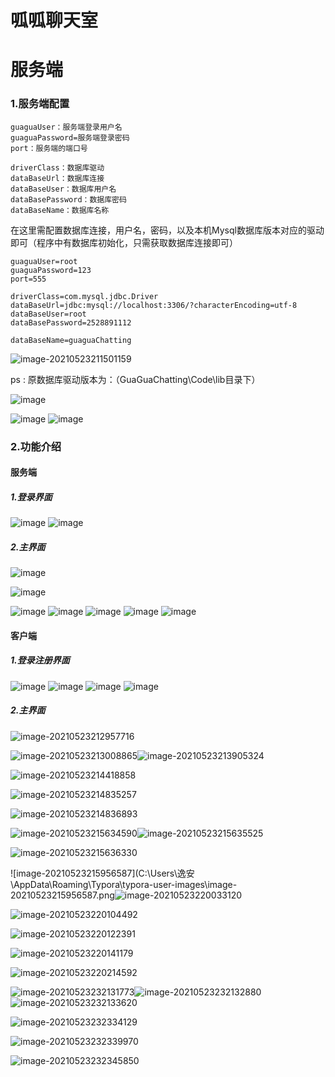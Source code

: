 



# 呱呱聊天室









# 服务端

### 1.服务端配置

```
guaguaUser：服务端登录用户名
guaguaPassword=服务端登录密码
port：服务端的端口号

driverClass：数据库驱动
dataBaseUrl：数据库连接
dataBaseUser：数据库用户名
dataBasePassword：数据库密码
dataBaseName：数据库名称
```

在这里需配置数据库连接，用户名，密码，以及本机Mysql数据库版本对应的驱动即可（程序中有数据库初始化，只需获取数据库连接即可）

```
guaguaUser=root
guaguaPassword=123
port=555

driverClass=com.mysql.jdbc.Driver
dataBaseUrl=jdbc:mysql://localhost:3306/?characterEncoding=utf-8
dataBaseUser=root
dataBasePassword=2528891112

dataBaseName=guaguaChatting
```

![image-20210523211501159](https://user-images.githubusercontent.com/79641956/119358046-cf323a80-bcda-11eb-8f80-f42c12a9d1e4.png)

ps : 原数据库驱动版本为：（GuaGuaChatting\Code\lib目录下）

![image](https://user-images.githubusercontent.com/79641956/119358199-fd177f00-bcda-11eb-878d-540d03b899fc.png)

![image](https://user-images.githubusercontent.com/79641956/119358258-07d21400-bcdb-11eb-9835-73ab81390485.png)
![image](https://user-images.githubusercontent.com/79641956/119358293-0dc7f500-bcdb-11eb-881f-8e12457af84e.png)



### 2.功能介绍

#### 服务端

##### 1.登录界面
![image](https://user-images.githubusercontent.com/79641956/119358573-4ff13680-bcdb-11eb-9ab8-c97e68a3ce56.png)
![image](https://user-images.githubusercontent.com/79641956/119358575-51226380-bcdb-11eb-98e1-7cdc5711c45f.png)



##### 2.主界面

![image](https://user-images.githubusercontent.com/79641956/119358772-87f87980-bcdb-11eb-90d9-2dcc06d67523.png)

![image](https://user-images.githubusercontent.com/79641956/119358808-9050b480-bcdb-11eb-9461-d0d86565a8ac.png)

![image](https://user-images.githubusercontent.com/79641956/119358829-96469580-bcdb-11eb-967e-349836c6f338.png)
![image](https://user-images.githubusercontent.com/79641956/119359002-bd9d6280-bcdb-11eb-8366-6cdbdd21eb5c.png)
![image](https://user-images.githubusercontent.com/79641956/119359036-c4c47080-bcdb-11eb-83f6-ec160eb32f87.png)
![image](https://user-images.githubusercontent.com/79641956/119359054-ca21bb00-bcdb-11eb-9836-8c72ea048b73.png)
![image](https://user-images.githubusercontent.com/79641956/119359073-cf7f0580-bcdb-11eb-9a6f-dc2aa3c8e35c.png)
#### 客户端

##### 1.登录注册界面

![image](https://user-images.githubusercontent.com/79641956/119359543-546a1f00-bcdc-11eb-858a-0748cee7914b.png)
![image](https://user-images.githubusercontent.com/79641956/119359548-5633e280-bcdc-11eb-8ff6-aa1d20c31fe5.png)
![image](https://user-images.githubusercontent.com/79641956/119359557-57650f80-bcdc-11eb-8f82-65d8e9085f4c.png)
![image](https://user-images.githubusercontent.com/79641956/119359561-58963c80-bcdc-11eb-9775-2c67e44eb071.png)




##### 2.主界面

![image-20210523212957716](C:\Users\逸安\AppData\Roaming\Typora\typora-user-images\image-20210523212957716.png)



![image-20210523213008865](C:\Users\逸安\AppData\Roaming\Typora\typora-user-images\image-20210523213008865.png)![image-20210523213905324](C:\Users\逸安\AppData\Roaming\Typora\typora-user-images\image-20210523213905324.png)

![image-20210523214418858](C:\Users\逸安\AppData\Roaming\Typora\typora-user-images\image-20210523214418858.png)

![image-20210523214835257](C:\Users\逸安\AppData\Roaming\Typora\typora-user-images\image-20210523214835257.png)

![image-20210523214836893](C:\Users\逸安\AppData\Roaming\Typora\typora-user-images\image-20210523214836893.png)

![image-20210523215634590](C:\Users\逸安\AppData\Roaming\Typora\typora-user-images\image-20210523215634590.png)![image-20210523215635525](C:\Users\逸安\AppData\Roaming\Typora\typora-user-images\image-20210523215635525.png)

![image-20210523215636330](C:\Users\逸安\AppData\Roaming\Typora\typora-user-images\image-20210523215636330.png)







![image-20210523215956587](C:\Users\逸安\AppData\Roaming\Typora\typora-user-images\image-20210523215956587.png![image-20210523220033120](C:\Users\逸安\AppData\Roaming\Typora\typora-user-images\image-20210523220033120.png)



![image-20210523220104492](C:\Users\逸安\AppData\Roaming\Typora\typora-user-images\image-20210523220104492.png)



![image-20210523220122391](C:\Users\逸安\AppData\Roaming\Typora\typora-user-images\image-20210523220122391.png)





![image-20210523220141179](C:\Users\逸安\AppData\Roaming\Typora\typora-user-images\image-20210523220141179.png)

![image-20210523220214592](C:\Users\逸安\AppData\Roaming\Typora\typora-user-images\image-20210523220214592.png)

![image-20210523232131773](C:\Users\逸安\AppData\Roaming\Typora\typora-user-images\image-20210523232131773.png)![image-20210523232132880](C:\Users\逸安\AppData\Roaming\Typora\typora-user-images\image-20210523232132880.png)![image-20210523232133620](C:\Users\逸安\AppData\Roaming\Typora\typora-user-images\image-20210523232133620.png)



![image-20210523232334129](C:\Users\逸安\AppData\Roaming\Typora\typora-user-images\image-20210523232334129.png)

![image-20210523232339970](C:\Users\逸安\AppData\Roaming\Typora\typora-user-images\image-20210523232339970.png)

![image-20210523232345850](C:\Users\逸安\AppData\Roaming\Typora\typora-user-images\image-20210523232345850.png)


